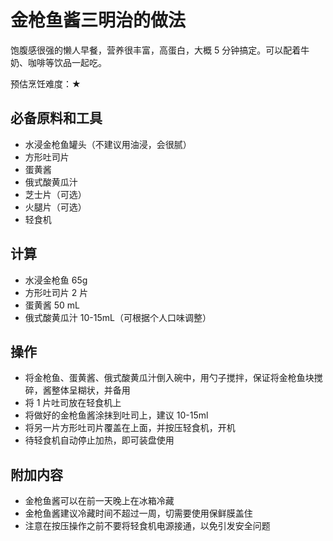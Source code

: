 # 金枪鱼酱三明治的做法

饱腹感很强的懒人早餐，营养很丰富，高蛋白，大概 5 分钟搞定。可以配着牛奶、咖啡等饮品一起吃。

预估烹饪难度：★

## 必备原料和工具

- 水浸金枪鱼罐头（不建议用油浸，会很腻）
- 方形吐司片
- 蛋黄酱
- 俄式酸黄瓜汁
- 芝士片（可选）
- 火腿片（可选）
- 轻食机

## 计算

- 水浸金枪鱼 65g
- 方形吐司片 2 片
- 蛋黄酱 50 mL
- 俄式酸黄瓜汁 10-15mL（可根据个人口味调整）

## 操作

- 将金枪鱼、蛋黄酱、俄式酸黄瓜汁倒入碗中，用勺子搅拌，保证将金枪鱼块搅碎，酱整体呈糊状，并备用
- 将 1 片吐司放在轻食机上
- 将做好的金枪鱼酱涂抹到吐司上，建议 10-15ml
- 将另一片方形吐司片覆盖在上面，并按压轻食机，开机
- 待轻食机自动停止加热，即可装盘使用

## 附加内容

- 金枪鱼酱可以在前一天晚上在冰箱冷藏
- 金枪鱼酱建议冷藏时间不超过一周，切需要使用保鲜膜盖住
- 注意在按压操作之前不要将轻食机电源接通，以免引发安全问题